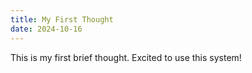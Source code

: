 ```yaml
---
title: My First Thought
date: 2024-10-16
---
```


This is my first brief thought. Excited to use this system!
